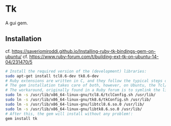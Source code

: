 # Tk

A gui gem.

## Installation
cf. https://saveriomiroddi.github.io/Installing-ruby-tk-bindings-gem-on-ubuntu/
cf. https://www.ruby-forum.com/t/building-ext-tk-on-ubuntu-14-04/231470/5

```bash
# Install the required version of the (development) libraries:
sudo apt-get install tcl8.6-dev tk8.6-dev
# Ruby extensions are written in C, and they follow the typical steps of a C program build: configuration and compile.
# The gem installation takes care of both, however, on Ubuntu, the Tcl/Tk library files are not found:
# The workaround, originally found in a Ruby forum is to symlink the libraries to the paths where the extension expects them to be:
sudo ln -s /usr/lib/x86_64-linux-gnu/tcl8.6/tclConfig.sh /usr/lib/
sudo ln -s /usr/lib/x86_64-linux-gnu/tk8.6/tkConfig.sh /usr/lib/
sudo ln -s /usr/lib/x86_64-linux-gnu/libtcl8.6.so.0 /usr/lib/
sudo ln -s /usr/lib/x86_64-linux-gnu/libtk8.6.so.0 /usr/lib/
# After this, the gem will install without any problem!:
gem install tk
```

